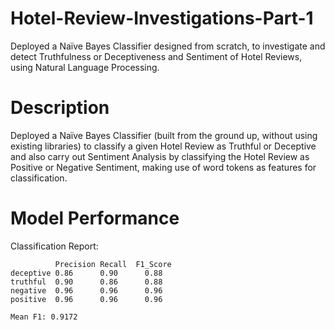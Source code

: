 # Hotel-Review-Investigations-Part-1
Deployed a Naïve Bayes Classifier designed from scratch, to investigate and detect Truthfulness or Deceptiveness and Sentiment of Hotel Reviews, using Natural Language Processing.

# Description
Deployed a Naïve Bayes Classifier (built from the ground up, without using existing libraries) to classify a given Hotel Review as Truthful or Deceptive and also carry out Sentiment Analysis by classifying the Hotel Review as Positive or Negative Sentiment, making use of word tokens as features for classification.

# Model Performance
Classification Report:

              Precision Recall  F1_Score
    deceptive 0.86      0.90      0.88
    truthful  0.90      0.86      0.88
    negative  0.96      0.96      0.96
    positive  0.96      0.96      0.96
    
    Mean F1: 0.9172

